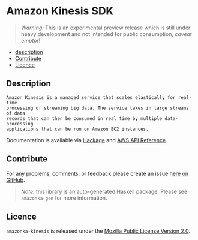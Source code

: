 # Amazon Kinesis SDK

> _Warning:_ This is an experimental preview release which is still under heavy development and not intended for public consumption, _caveat emptor_!

* [description](#description)
* [Contribute](#contribute)
* [Licence](#licence)

## Description

    Amazon Kinesis is a managed service that scales elastically for real-time
    processing of streaming big data. The service takes in large streams of data
    records that can then be consumed in real time by multiple data-processing
    applications that can be run on Amazon EC2 instances.

Documentation is available via [Hackage](http://hackage.haskell.org/package/amazonka-kinesis)
and [AWS API Reference](http://docs.aws.amazon.com/kinesis/latest/APIReference/Welcome.html).


## Contribute

For any problems, comments, or feedback please create an issue [here on GitHub](https://github.com/brendanhay/amazonka/issues).

> _Note:_ this library is an auto-generated Haskell package. Please see `amazonka-gen` for more information.


## Licence

`amazonka-kinesis` is released under the [Mozilla Public License Version 2.0](http://www.mozilla.org/MPL/).
